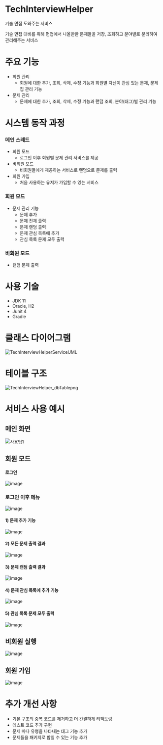 # TechInterviewHelper

기술 면접 도와주는 서비스

기술 면접 대비를 위해 면접에서 나올만한 문제들을 저장, 조회하고 분야별로 분리하여 관리해주는 서비스

# 주요 기능

- 회원 관리
  - 회원에 대한 추가, 조회, 삭제, 수정 기능과 회원별 자신이 관심 있는 문제, 문제집 관리 기능
- 문제 관리
  - 문제에 대한 추가, 조회, 삭제, 수정 기능과 랜덤 조회, 분야(태그)별 관리 기능

# 시스템 동작 과정

### 메인 스레드
 - 회원 모드
   - 로그인 이후 회원별 문제 관리 서비스를 제공
 - 비회원 모드
   - 비회원들에게 제공하는 서비스로 랜덤으로 문제를 출력
 - 회원 가입
   - 처음 사용하는 유저가 가입할 수 있는 서비스

### 회원 모드
 - 문제 관리 기능
    - 문제 추가
    - 문제 전체 출력
    - 문제 랜덤 출력
    - 문제 관심 목록에 추가
    - 관심 목록 문제 모두 출력

### 비회원 모드
 - 랜덤 문제 출력

# 사용 기술
- JDK 11
- Oracle, H2
- Junit 4
- Gradle

# 클래스 다이어그램

![TechInterviewHelperServiceUML](https://user-images.githubusercontent.com/22315365/134883437-3ef255b5-33f8-46d4-ad36-5bc47da3d4fa.png)

# 테이블 구조

![TechInterviewHelper_dbTablepng](https://user-images.githubusercontent.com/22315365/134884254-4849e550-ffdb-4801-b586-75afbcf7367e.png)

# 서비스 사용 예시

## 메인 화면

![사용법1](https://user-images.githubusercontent.com/22315365/134948013-009a48b2-e596-4607-b1aa-765f03d07964.PNG)

## 회원 모드 

#### 로그인

![image](https://user-images.githubusercontent.com/22315365/135003498-0dbe57e4-0a1d-4f13-94b2-4794aa50e004.png)

### 로그인 이후 메뉴

![image](https://user-images.githubusercontent.com/22315365/134949161-f1f09a00-7f94-4a5d-a591-477191a3eaa8.png)

#### 1) 문제 추가 기능

![image](https://user-images.githubusercontent.com/22315365/134948533-42233d05-6935-4b32-8a8e-f8c2a3128776.png)

#### 2) 모든 문제 출력 결과

![image](https://user-images.githubusercontent.com/22315365/134948906-d591c0d2-9a92-4b32-ac3f-7932611b6620.png)

#### 3) 문제 랜덤 출력 결과

![image](https://user-images.githubusercontent.com/22315365/134949567-5f063505-e580-444b-8e15-037e66edbe57.png)

#### 4) 문제 관심 목록에 추가 기능

![image](https://user-images.githubusercontent.com/22315365/134949813-0075e966-2309-413c-88fa-e098923c663b.png)

#### 5) 관심 목록 문제 모두 출력

![image](https://user-images.githubusercontent.com/22315365/134949679-a587e6a1-be38-4bf8-964f-3b8f8ed37689.png)


## 비회원 실행

![image](https://user-images.githubusercontent.com/22315365/135003444-4a4dfcfa-a62e-4cee-a766-f29baf489867.png)

## 회원 가입

![image](https://user-images.githubusercontent.com/22315365/135003334-39925f68-a558-4ec2-91e5-78e9002986ef.png)


# 추가 개선 사항

- 기본 구조의 중복 코드를 제거하고 더 간결하게 리팩토링
- 테스트 코드 추가 구현
- 문제 마다 유형을 나타내는 태그 기능 추가
- 문제들을 패키지로 합칠 수 있는 기능 추가
